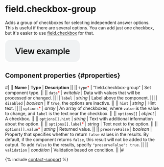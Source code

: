 # field.checkbox-group

Adds a group of checkboxes for selecting independent answer options. This is useful if there are several options. You can add just one checkbox, but it's easier to use [field.checkbox](field.checkbox.md) for that.

[![View example in the sandbox](../_images/buttons/view-example.svg)](https://ya.cc/t/AA2nEh_E3twhqK)

## Component properties {#properties}

#|
|| **Name** | **Type** | **Description** ||
|| `type`<span style="color: red">\*</span> | "field.checkbox-group" | Set component type. ||
|| `data`<span style="color: red">\*</span> | _writable_ | Data with values that will be processed or changed. ||
|| `label` | _string_ | Label above the component. ||
|| `disabled` | _boolean_ | If `true`, the options are inactive. ||
|| `hint` | _string_ | Hint text. ||
|| `options`<span style="color: red">\*</span> | _array_ | An array of checkboxes, where `value` is the value to change, and `label` is the text near the checkbox. ||
|| `options[]` | _object_ | A checkbox. ||
|| `options[].hint` | _string_ | Text with additional information about the option. ||
|| `options[].label`<span style="color: red">\*</span> | _string_ | Text next to the option. ||
|| `options[].value`<span style="color: red">\*</span> | _string_ | Returned value. ||
|| `preserveFalse` | _boolean_ | Property that specifies whether to return `false` values in the results. By default, if the component returns `false`, this result will not be added to the output. To add `false` to the results, specify `"preserveFalse": true`. ||
|| `validation` | _condition_ | Validation based on condition. ||
|#

{% include [contact-support](../_includes/contact-support.md) %}
